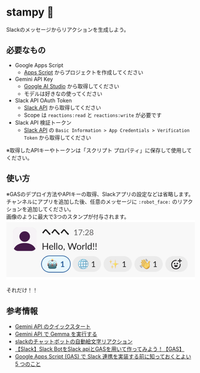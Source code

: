 # stampy :robot:

Slackのメッセージからリアクションを生成しよう。

## 必要なもの

- Google Apps Script
    - [Apps Script](https://script.google.com/home) からプロジェクトを作成してください
- Gemini API Key
    - [Google AI Studio](https://aistudio.google.com/welcome) から取得してください
    - モデルは好きなの使ってください
- Slack API OAuth Token
    - [Slack API](https://api.slack.com/) から取得してください
    - Scope は `reactions:read` と `reactions:write` が必要です
- Slack API 検証トークン
    - [Slack API](https://api.slack.com/) の `Basic Information > App Credentials > Verification Token` から取得してください

※取得したAPIキーやトークンは「スクリプト プロパティ」に保存して使用してください。

## 使い方

※GASのデプロイ方法やAPIキーの取得、Slackアプリの設定などは省略します。  
チャンネルにアプリを追加した後、任意のメッセージに `:robot_face:` のリアクションを追加してください。  
画像のように最大で3つのスタンプが付与されます。
![](./image/stampy.png)

それだけ！！

## 参考情報

* [Gemini API のクイックスタート](https://ai.google.dev/gemini-api/docs/quickstart)
* [Gemini API で Gemma を実行する](https://ai.google.dev/gemma/docs/core/gemma_on_gemini_api?hl=ja)
* [slackのチャットボットの自動絵文字リアクション](https://developers.cyberagent.co.jp/blog/archives/45020/)
* [【Slack】Slack BotをSlack apiとGASを用いて作ってみよう！【GAS】](https://qiita.com/flowernotfound/items/318daa37b72558175b4a)
* [Google Apps Script (GAS) で Slack 連携を実装する前に知っておくとよい 5 つのこと](https://qiita.com/seratch/items/2158cb0abed5b8e12809)